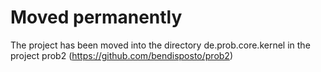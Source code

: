 # Moved permanently

The project has been moved into the directory de.prob.core.kernel in the project prob2 (https://github.com/bendisposto/prob2)